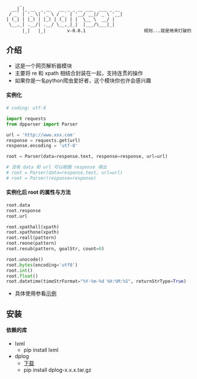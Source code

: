 ```
     _                                      
  __| |_ __  _ __   __ _ _ __ ___  ___ _ __ 
 / _` | '_ \| '_ \ / _` | '__/ __|/ _ \ '__|
| (_| | |_) | |_) | (_| | |  \__ \  __/ |   
 \__,_| .__/| .__/ \__,_|_|  |___/\___|_|   
      |_|   |_|        v-0.0.1                      规则...就是用来打破的
```

## 介绍

- 这是一个网页解析器模块
- 主要将 re 和 xpath 相结合封装在一起，支持连贯的操作
- 如果你是一名python爬虫爱好者，这个模块你也许会感兴趣

#### 实例化

```python
# coding: utf-8

import requests
from dpparser import Parser

url = 'http://www.xxx.com'
response = requests.get(url)
response.encoding = 'utf-8'

root = Parser(data=response.text, response=response, url=url)

# 没有 data 和 url 可以根据 response 得出
# root = Parser(data=response.text, url=url)
# root = Parser(response=response)
```

#### 实例化后 root 的属性与方法

```python
root.data
root.response
root.url

root.xpathall(xpath)
root.xpathone(xpath)
root.reall(pattern)
root.reone(pattern)
root.resub(pattern, goalStr, count=0)

root.unocode()
root.bytes(encoding='utf8')
root.int()
root.float()
root.datetime(timeStrFormat="%Y-%m-%d %H:%M:%S", returnStrType=True)
```

- 具体使用参看[示例](https://github.com/doupengs/dpparser/blob/master/test.py)

## 安装

#### 依赖的库

* lxml
     * pip install lxml
* dplog
     * [下载](https://github.com/doupengs/dplog/tree/master/dist)
     * pip install dplog-x.x.x.tar.gz
